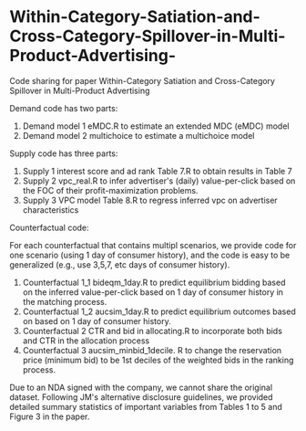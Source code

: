 # Within-Category-Satiation-and-Cross-Category-Spillover-in-Multi-Product-Advertising-
Code sharing for paper Within-Category Satiation and Cross-Category Spillover in Multi-Product Advertising 

Demand code has two parts:

1. Demand model 1 eMDC.R to estimate an extended MDC (eMDC) model
2. Demand model 2 multichoice to estimate a multichoice model

Supply code has three parts:

1. Supply 1 interest score and ad rank Table 7.R to obtain results in Table 7
2. Supply 2 vpc_real.R to infer advertiser's (daily) value-per-click based on the FOC of their profit-maximization problems.
3. Supply 3 VPC model Table 8.R to regress inferred vpc on advertiser characteristics

Counterfactual code:

For each counterfactual that contains multipl scenarios, we provide code for one scenario (using 1 day of consumer history), and the code is easy to be generalized (e.g., use 3,5,7, etc days of consumer history). 

1. Counterfactual 1_1 bideqm_1day.R to predict equilibrium bidding based on the inferred value-per-click based on 1 day of consumer history in the matching process.
2. Counterfactual 1_2 aucsim_1day.R to predict equilibrium outcomes based on based on 1 day of consumer history. 
3. Counterfactual 2 CTR and bid in allocating.R to incorporate both bids and CTR in the allocation process
4. Counterfactual 3 aucsim_minbid_1decile. R to change the reservation price (minimum bid) to be 1st deciles of the weighted bids in the ranking process. 

Due to an NDA signed with the company, we cannot share the original dataset. Following JM's alternative disclosure guidelines, we provided detailed summary statistics of important variables from Tables 1 to 5 and Figure 3 in the paper. 
